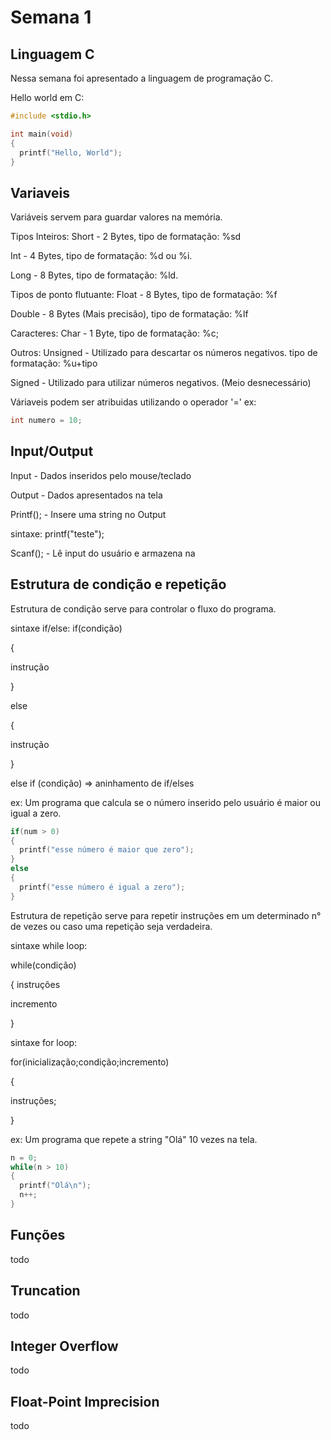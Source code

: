 # Semana 1

## Linguagem C

Nessa semana foi apresentado a linguagem de programação C.

Hello world em C:
```c
#include <stdio.h>

int main(void)
{
  printf("Hello, World");
}
```

## Variaveis
Variáveis servem para guardar valores na memória.

Tipos Inteiros:
Short - 2 Bytes, tipo de formatação: %sd

Int - 4 Bytes, tipo de formatação: %d ou %i.

Long - 8 Bytes, tipo de formatação: %ld.

Tipos de ponto flutuante:
Float - 8 Bytes, tipo de formatação: %f

Double - 8 Bytes (Mais precisão), tipo de formatação: %lf

Caracteres:
Char - 1 Byte, tipo de formatação: %c;

Outros:
Unsigned - Utilizado para descartar os números negativos. tipo de formatação: %u+tipo

Signed - Utilizado para utilizar números negativos. (Meio desnecessário)

Váriaveis podem ser atribuidas utilizando o operador '='
ex:
```c
int numero = 10;
```

## Input/Output

Input - Dados inseridos pelo mouse/teclado

Output - Dados apresentados na tela

Printf(); - Insere uma string no Output

sintaxe: printf("teste");

Scanf(); - Lê input do usuário e armazena na

## Estrutura de condição e repetição
Estrutura de condição serve para controlar o fluxo do programa.

sintaxe if/else:
if(condição)

{

  instrução

}

else 

{

  instrução

}

else if (condição) => aninhamento de if/elses

ex: Um programa que calcula se o número inserido pelo usuário é maior ou igual a zero.
```c
if(num > 0)
{
  printf("esse número é maior que zero");
}
else
{
  printf("esse número é igual a zero");
}
```

Estrutura de repetição serve para repetir instruções em um determinado n° de vezes ou caso uma repetição seja verdadeira.

sintaxe while loop:

while(condição)

{
  instruções

  incremento

}

sintaxe for loop:

for(inicialização;condição;incremento)

{

  instruções;

}


ex: Um programa que repete a string "Olá" 10 vezes na tela.

```c
n = 0;
while(n > 10)
{
  printf("Olá\n");
  n++;
}
```

## Funções
todo 

## Truncation
todo

## Integer Overflow
todo

## Float-Point Imprecision
todo


